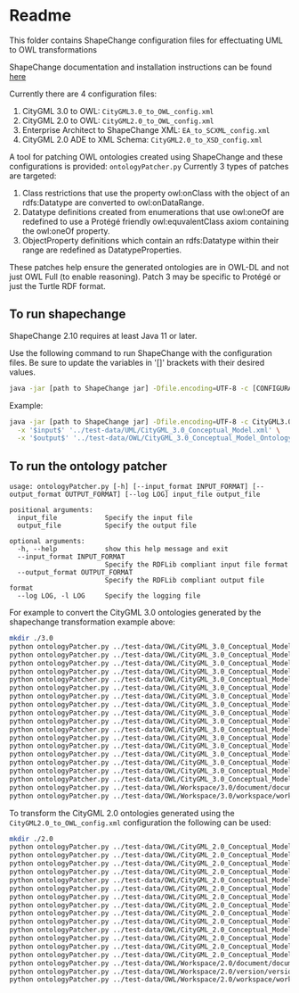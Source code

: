 # Readme

This folder contains ShapeChange configuration files for effectuating UML to OWL transformations

ShapeChange documentation and installation instructions can be found [here](https://shapechange.net/get-started/)

Currently there are 4 configuration files:
1. CityGML 3.0 to OWL: `CityGML3.0_to_OWL_config.xml`
2. CityGML 2.0 to OWL: `CityGML2.0_to_OWL_config.xml`
3. Enterprise Architect to ShapeChange XML: `EA_to_SCXML_config.xml`
4. CityGML 2.0 ADE to XML Schema: `CityGML2.0_to_XSD_config.xml`

A tool for patching OWL ontologies created using ShapeChange and these configurations is provided: `ontologyPatcher.py`
Currently 3 types of patches are targeted:
1. Class restrictions that use the property owl:onClass with the object of an rdfs:Datatype are converted to owl:onDataRange.
2. Datatype definitions created from enumerations that use owl:oneOf are redefined to use a Protégé friendly owl:equvalentClass axiom 
containing the owl:oneOf property.
3. ObjectProperty definitions which contain an rdfs:Datatype within their range are redefined as DatatypeProperties.

These patches help ensure the generated ontologies are in OWL-DL and not just OWL Full (to enable reasoning). Patch 3 may be specific to Protégé or just the Turtle RDF format.

## To run shapechange
ShapeChange 2.10 requires at least Java 11 or later.

Use the following command to run ShapeChange with the configuration files. Be sure to update the variables in '[]' brackets with their desired values.
```bash
java -jar [path to ShapeChange jar] -Dfile.encoding=UTF-8 -c [CONFIGURATION FILE] -x '$input$' '[UML FILE]' -x '$output$' '[OUTPUT FOLDER]'
```

Example:
```bash
java -jar [path to ShapeChange jar] -Dfile.encoding=UTF-8 -c CityGML3.0_config.xml \
  -x '$input$' '../test-data/UML/CityGML_3.0_Conceptual_Model.xml' \
  -x '$output$' '../test-data/OWL/CityGML_3.0_Conceptual_Model_Ontology'
```

## To run the ontology patcher
```
usage: ontologyPatcher.py [-h] [--input_format INPUT_FORMAT] [--output_format OUTPUT_FORMAT] [--log LOG] input_file output_file

positional arguments:
  input_file            Specify the input file
  output_file           Specify the output file

optional arguments:
  -h, --help            show this help message and exit
  --input_format INPUT_FORMAT
                        Specify the RDFLib compliant input file format
  --output_format OUTPUT_FORMAT
                        Specify the RDFLib compliant output file format
  --log LOG, -l LOG     Specify the logging file
```

For example to convert the CityGML 3.0 ontologies generated by the shapechange transformation example above:
```bash
mkdir ./3.0
python ontologyPatcher.py ../test-data/OWL/CityGML_3.0_Conceptual_Model/FLATTENER1/appearance/appearance.ttl ./3.0/appearance.ttl
python ontologyPatcher.py ../test-data/OWL/CityGML_3.0_Conceptual_Model/FLATTENER1/bridge/bridge.ttl ./3.0/bridge.ttl
python ontologyPatcher.py ../test-data/OWL/CityGML_3.0_Conceptual_Model/FLATTENER1/building/building.ttl ./3.0/building.ttl
python ontologyPatcher.py ../test-data/OWL/CityGML_3.0_Conceptual_Model/FLATTENER1/cityfurniture/cityfurniture.ttl ./3.0/cityfurniture.ttl
python ontologyPatcher.py ../test-data/OWL/CityGML_3.0_Conceptual_Model/FLATTENER1/cityobjectgroup/cityobjectgroup.ttl ./3.0/cityobjectgroup.ttl
python ontologyPatcher.py ../test-data/OWL/CityGML_3.0_Conceptual_Model/FLATTENER1/construction/construction.ttl ./3.0/construction.ttl
python ontologyPatcher.py ../test-data/OWL/CityGML_3.0_Conceptual_Model/FLATTENER1/core/core.ttl ./3.0/core.ttl
python ontologyPatcher.py ../test-data/OWL/CityGML_3.0_Conceptual_Model/FLATTENER1/dynamizer/dynamizer.ttl ./3.0/dynamizer.ttl
python ontologyPatcher.py ../test-data/OWL/CityGML_3.0_Conceptual_Model/FLATTENER1/generics/generics.ttl ./3.0/generics.ttl
python ontologyPatcher.py ../test-data/OWL/CityGML_3.0_Conceptual_Model/FLATTENER1/landuse/landuse.ttl ./3.0/landuse.ttl
python ontologyPatcher.py ../test-data/OWL/CityGML_3.0_Conceptual_Model/FLATTENER1/pointcloud/pointcloud.ttl ./3.0/pointcloud.ttl
python ontologyPatcher.py ../test-data/OWL/CityGML_3.0_Conceptual_Model/FLATTENER1/relief/relief.ttl ./3.0/relief.ttl
python ontologyPatcher.py ../test-data/OWL/CityGML_3.0_Conceptual_Model/FLATTENER1/transportation/transportation.ttl ./3.0/transportation.ttl
python ontologyPatcher.py ../test-data/OWL/CityGML_3.0_Conceptual_Model/FLATTENER1/tunnel/tunnel.ttl ./3.0/tunnel.ttl
python ontologyPatcher.py ../test-data/OWL/CityGML_3.0_Conceptual_Model/FLATTENER1/vegetation/vegetation.ttl ./3.0/vegetation.ttl
python ontologyPatcher.py ../test-data/OWL/CityGML_3.0_Conceptual_Model/FLATTENER1/versioning/versioning.ttl ./3.0/versioning.ttl
python ontologyPatcher.py ../test-data/OWL/CityGML_3.0_Conceptual_Model/FLATTENER1/waterbody/waterbody.ttl ./3.0/waterbody.ttl
python ontologyPatcher.py ../test-data/OWL/Workspace/3.0/document/document.ttl ./3.0/document.ttl
python ontologyPatcher.py ../test-data/OWL/Workspace/3.0/workspace/workspace.ttl ./3.0/workspace.ttl
```
To transform the CityGML 2.0 ontologies generated using the `CityGML2.0_to_OWL_config.xml` configuration the following can be used:
```bash
mkdir ./2.0
python ontologyPatcher.py ../test-data/OWL/CityGML_2.0_Conceptual_Model/FLATTENER1/core/core.ttl ./2.0/core.ttl
python ontologyPatcher.py ../test-data/OWL/CityGML_2.0_Conceptual_Model/FLATTENER1/appearance/appearance.ttl ./2.0/appearance.ttl
python ontologyPatcher.py ../test-data/OWL/CityGML_2.0_Conceptual_Model/FLATTENER1/bridge/bridge.ttl ./2.0/bridge.ttl
python ontologyPatcher.py ../test-data/OWL/CityGML_2.0_Conceptual_Model/FLATTENER1/building/building.ttl ./2.0/building.ttl
python ontologyPatcher.py ../test-data/OWL/CityGML_2.0_Conceptual_Model/FLATTENER1/cityfurniture/cityfurniture.ttl ./2.0/cityfurniture.ttl
python ontologyPatcher.py ../test-data/OWL/CityGML_2.0_Conceptual_Model/FLATTENER1/cityobjectgroup/cityobjectgroup.ttl ./2.0/cityobjectgroup.ttl
python ontologyPatcher.py ../test-data/OWL/CityGML_2.0_Conceptual_Model/FLATTENER1/core/core.ttl ./2.0/core.ttl
python ontologyPatcher.py ../test-data/OWL/CityGML_2.0_Conceptual_Model/FLATTENER1/generics/generics.ttl ./2.0/generics.ttl
python ontologyPatcher.py ../test-data/OWL/CityGML_2.0_Conceptual_Model/FLATTENER1/landuse/landuse.ttl ./2.0/landuse.ttl
python ontologyPatcher.py ../test-data/OWL/CityGML_2.0_Conceptual_Model/FLATTENER1/relief/relief.ttl ./2.0/relief.ttl
python ontologyPatcher.py ../test-data/OWL/CityGML_2.0_Conceptual_Model/FLATTENER1/transportation/transportation.ttl ./2.0/transportation.ttl
python ontologyPatcher.py ../test-data/OWL/CityGML_2.0_Conceptual_Model/FLATTENER1/tunnel/tunnel.ttl ./2.0/tunnel.ttl
python ontologyPatcher.py ../test-data/OWL/CityGML_2.0_Conceptual_Model/FLATTENER1/vegetation/vegetation.ttl ./2.0/vegetation.ttl
python ontologyPatcher.py ../test-data/OWL/CityGML_2.0_Conceptual_Model/FLATTENER1/waterbody/waterbody.ttl ./2.0/waterbody.ttl
python ontologyPatcher.py ../test-data/OWL/Workspace/2.0/document/document.ttl ./2.0/document.ttl
python ontologyPatcher.py ../test-data/OWL/Workspace/2.0/version/version.ttl ./2.0/version.ttl
python ontologyPatcher.py ../test-data/OWL/Workspace/2.0/workspace/workspace.ttl ./2.0/workspace.ttl
```